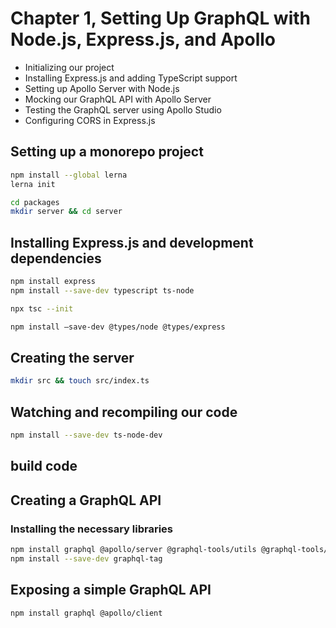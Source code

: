 # Chapter 1, Setting Up GraphQL with Node.js, Express.js, and Apollo

- Initializing our project
- Installing Express.js and adding TypeScript support
- Setting up Apollo Server with Node.js
- Mocking our GraphQL API with Apollo Server
- Testing the GraphQL server using Apollo Studio
- Configuring CORS in Express.js

## Setting up a monorepo project
```sh
npm install --global lerna
lerna init

```

```sh
cd packages
mkdir server && cd server
```

## Installing Express.js and development dependencies

```sh
npm install express
npm install --save-dev typescript ts-node

npx tsc --init
```

```sh
npm install –save-dev @types/node @types/express
```

## Creating the server
```sh
mkdir src && touch src/index.ts
```

## Watching and recompiling our code
```sh
npm install --save-dev ts-node-dev
```

## build code 

## Creating a GraphQL API
### Installing the necessary libraries
```sh
npm install graphql @apollo/server @graphql-tools/utils @graphql-tools/schema
npm install --save-dev graphql-tag

```
## Exposing a simple GraphQL API
```sh 
npm install graphql @apollo/client
```

